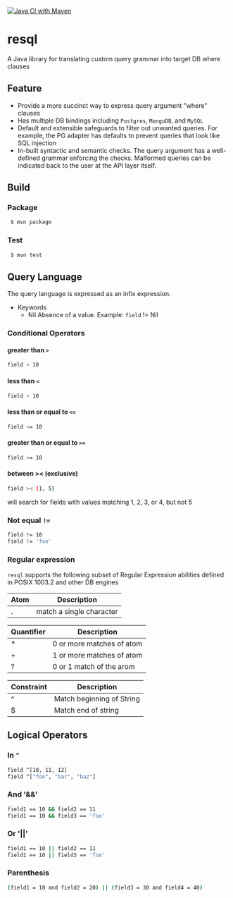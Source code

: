 [![Java CI with Maven](https://github.com/gnmathur/resql/actions/workflows/maven.yml/badge.svg?branch=main)](https://github.com/gnmathur/resql/actions/workflows/maven.yml)

# resql
A Java library for translating custom query grammar into target DB where clauses

## Feature
* Provide a more succinct way to express query argument "where" clauses
* Has multiple DB bindings including `Postgres`, `MongoDB`, and `MySQL`
* Default and extensible safeguards to filter out unwanted queries. For example, the PG adapter has defaults to prevent queries that look like SQL injection
* In-built syntactic and semantic checks. The query argument has a well-defined grammar enforcing the checks. Malformed queries can be indicated back to the user at the API layer itself.
 
## Build

### Package
```bash
 $ mvn package
```

### Test
```bash
 $ mvn test
```

## Query Language
The query language is expressed as an infix expression.

* Keywords
    * Nil Absence of a value. Example: `field` != Nil

### Conditional Operators
#### greater than `>`
```bash
field > 10
```
#### less than `<`
```bash
field < 10
```
#### less than or equal to `<=`
```bash
field <= 10
```
#### greater than or equal to `>=`
```bash
field >= 10
```
#### between >< (exclusive)
```bash
field >< (1, 5)
```
will search for fields with values matching 1, 2, 3, or 4, but not 5
### Not equal `!=`
```bash
field != 10
field != 'foo'
```

### Regular expression
`resql` supports the following subset of Regular Expression abilities defined in POSIX 1003.2 and other DB engines

| Atom        | Description              |
| ----------- | ------------------------ |
| .           | match a single character |


| Quantifier  | Description                               |
| ----------- | ----------------------------------------- |
| *           | 0 or more matches of atom                 |
| +           | 1 or more matches of atom                 |
| ?           | 0 or 1 match of the arom                  |

| Constraint | Description                |
| ---------- | -------------------------- |
| ^          | Match beginning of String  |
| $          | Match end of string        |

## Logical Operators

### In `^`
```bash
field ^[10, 11, 12]
field ^["foo", "bar", "baz"]
```

### 
### And '&&'
```bash
field1 == 10 && field2 == 11
field1 == 10 && field3 == 'foo'
```
### Or '||'
```bash
field1 == 10 || field2 == 11
field1 == 10 || field3 == 'foo'
```

### Parenthesis
```bash
(field1 = 10 and field2 = 20) || (field3 = 30 and field4 = 40)
```
